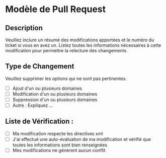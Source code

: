 # Modèle de Pull Request

## Description

Veuillez inclure un résumé des modifications apportées et le numéro du ticket si vous en avez un. Listez toutes les informations nécessaires à cette modification pour permettre la relecture des changements.

## Type de Changement

Veuillez supprimer les options qui ne sont pas pertinentes.

- [ ] Ajout d'un ou plusieurs domaines
- [ ] Modification d'un ou plusieurs domaines
- [ ] Suppression d'un ou plusieurs domaines
- [ ] Autre : Expliquez ...

## Liste de Vérification :

- [ ] Ma modification respecte les directives xml
- [ ] J'ai effectué une auto-évaluation de ma modification et vérifié que toutes les informations sont bien renseignées
- [ ] Mes modifications ne génèrent aucun conflit